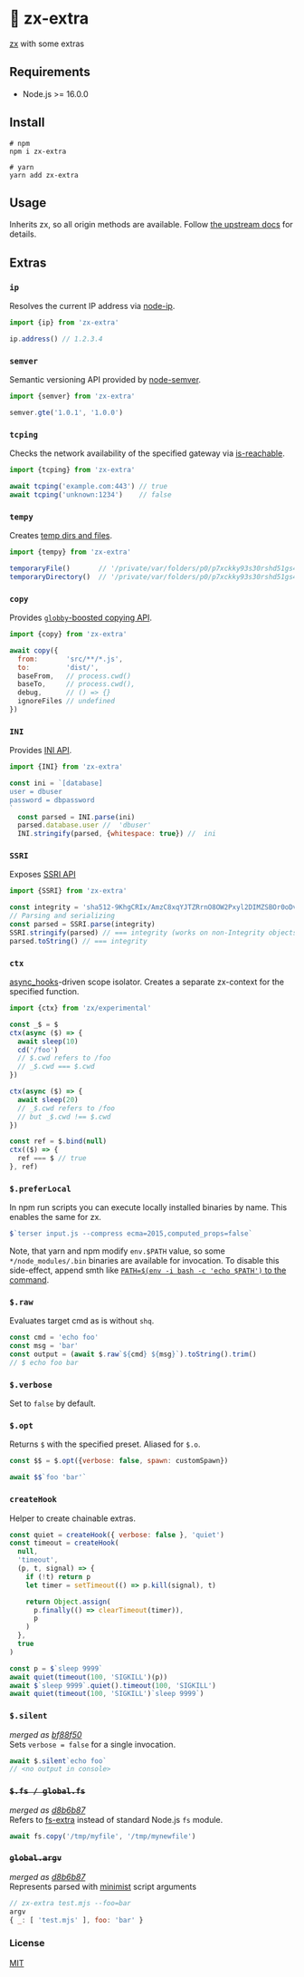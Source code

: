# 🦪 zx-extra
[zx](https://github.com/google/zx) with some extras

## Requirements
* Node.js >= 16.0.0

## Install
```shell
# npm
npm i zx-extra

# yarn
yarn add zx-extra
```

## Usage
Inherits zx, so all origin methods are available. Follow [the upstream docs](https://github.com/google/zx) for details.

## Extras

### `ip`
Resolves the current IP address via [node-ip](https://github.com/indutny/node-ip).
```js
import {ip} from 'zx-extra'

ip.address() // 1.2.3.4
```

### `semver`
Semantic versioning API provided by [node-semver](https://github.com/npm/node-semver).
```js
import {semver} from 'zx-extra'

semver.gte('1.0.1', '1.0.0')
```

### `tcping`
Checks the network availability of the specified gateway via [is-reachable](https://github.com/sindresorhus/is-reachable#readme).
```js
import {tcping} from 'zx-extra'

await tcping('example.com:443') // true
await tcping('unknown:1234')    // false
```

### `tempy`
Creates [temp dirs and files](https://github.com/sindresorhus/tempy).
```js
import {tempy} from 'zx-extra'

temporaryFile()       // '/private/var/folders/p0/p7xckky93s30rshd51gs4pdc0000gn/T/1b7e9277860eb90b94aad816d4f66f8e'
temporaryDirectory()  // '/private/var/folders/p0/p7xckky93s30rshd51gs4pdc0000gn/T/1b7e9277860eb90b94aad816d4f66f8e'
```

### `copy`
Provides [`globby`-boosted copying API](https://github.com/antongolub/globby-cp).
```js
import {copy} from 'zx-extra'

await copy({
  from:       'src/**/*.js',
  to:         'dist/',
  baseFrom,   // process.cwd()
  baseTo,     // process.cwd(),
  debug,      // () => {}
  ignoreFiles // undefined
})
```

### `INI`
Provides [INI API](https://github.com/npm/ini#readme).
```js
import {INI} from 'zx-extra'

const ini = `[database]
user = dbuser
password = dbpassword
`
  const parsed = INI.parse(ini)
  parsed.database.user //  'dbuser'
  INI.stringify(parsed, {whitespace: true}) //  ini
```

### `SSRI`
Exposes [SSRI API](https://github.com/npm/ssri#readme)
```js
import {SSRI} from 'zx-extra'

const integrity = 'sha512-9KhgCRIx/AmzC8xqYJTZRrnO8OW2Pxyl2DIMZSBOr0oDvtEFyht3xpp71j/r/pAe1DM+JI/A+line3jUBgzQ7A==?foo'
// Parsing and serializing
const parsed = SSRI.parse(integrity)
SSRI.stringify(parsed) // === integrity (works on non-Integrity objects)
parsed.toString() // === integrity
```

### `ctx`
[async_hooks](https://nodejs.org/api/async_hooks.html)-driven scope isolator.
Creates a separate zx-context for the specified function.

```js
import {ctx} from 'zx/experimental'

const _$ = $
ctx(async ($) => {
  await sleep(10)
  cd('/foo')
  // $.cwd refers to /foo
  // _$.cwd === $.cwd
})

ctx(async ($) => {
  await sleep(20)
  // _$.cwd refers to /foo
  // but _$.cwd !== $.cwd
})

const ref = $.bind(null)
ctx(($) => {
  ref === $ // true
}, ref)
```

### `$.preferLocal`
In npm run scripts you can execute locally installed binaries by name. This enables the same for zx.
```js
$`terser input.js --compress ecma=2015,computed_props=false`
```
Note, that yarn and npm modify `env.$PATH` value, so some `*/node_modules/.bin` binaries are available for invocation.
To disable this side-effect, append smth like [`PATH=$(env -i bash -c 'echo $PATH')` to the command](https://askubuntu.com/questions/386629/what-are-the-default-path-values).

### `$.raw`
Evaluates target cmd as is without `shq`.
```js
const cmd = 'echo foo'
const msg = 'bar'
const output = (await $.raw`${cmd} ${msg}`).toString().trim()
// $ echo foo bar
```

### `$.verbose`
Set to `false` by default.

### `$.opt`
Returns `$` with the specified preset. Aliased for `$.o`.
```js
const $$ = $.opt({verbose: false, spawn: customSpawn})

await $$`foo 'bar'`
```

### `createHook`
Helper to create chainable extras.
```js
const quiet = createHook({ verbose: false }, 'quiet')
const timeout = createHook(
  null,
  'timeout',
  (p, t, signal) => {
    if (!t) return p
    let timer = setTimeout(() => p.kill(signal), t)

    return Object.assign(
      p.finally(() => clearTimeout(timer)),
      p
    )
  },
  true
)

const p = $`sleep 9999`
await quiet(timeout(100, 'SIGKILL')(p))
await $`sleep 9999`.quiet().timeout(100, 'SIGKILL')
await quiet(timeout(100, 'SIGKILL')`sleep 9999`)
```

### `$.silent`
_merged as [bf88f50](bf88f5064b31dea79da4999f25425ca0fe0b8013)_    
Sets `verbose = false` for a single invocation.
```js
await $.silent`echo foo`
// <no output in console>
```

### ~~` $.fs / global.fs `~~
_merged as [d8b6b87](73cd163d710f88d1ff835ffc3e76214eca07bb9b)_  
Refers to [fs-extra](https://www.npmjs.com/package/fs-extra) instead of standard Node.js `fs` module.
```js
await fs.copy('/tmp/myfile', '/tmp/mynewfile')
```

### ~~`` global.argv ``~~
_merged as [d8b6b87](https://github.com/google/zx/commit/d8b6b87e5d48023fc23fd2a4f8513a896ee13c68)_   
Represents parsed with [minimist](https://www.npmjs.com/package/minimist) script arguments
```js
// zx-extra test.mjs --foo=bar
argv
{ _: [ 'test.mjs' ], foo: 'bar' }
```

### License
[MIT](./LICENSE)
